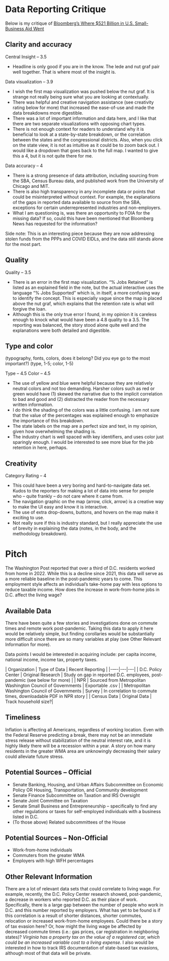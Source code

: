 # Data Reporting Critique

Below is my critique of [Bloomberg’s Where $521 Billion in U.S. Small-Business Aid Went](https://www.bloomberg.com/graphics/2020-ppp-loans-data-disclosure/)

## Clarity and accuracy

Central Insight – 3.5
* Headline is only good if you are in the know. The lede and nut graf pair well together. That is where most of the insight is. 

Data visualization – 3.9 
* I wish the first map visualization was pushed below the nut graf. It is strange not really being sure what you are looking at contextually. 
* There was helpful and creative navigation assistance (see creativity rating below for more) that increased the ease-of-use and made the data breakdowns more digestible. 
* There was a lot of important information and data here, and I like that there are two separate visualizations with opposing chart types.
* There is not enough context for readers to understand why it is beneficial to look at a state-by-state breakdown, or the correlation between the states and the congressional districts. Also, when you click on the state view, it is not as intuitive as it could be to zoom back out. I would like a dropdown that goes back to the full map. I wanted to give this a 4, but it is not quite there for me.

Data accuracy – 4
* There is a strong presence of data attribution, including sourcing from the SBA, Census Bureau data, and published work from the University of Chicago and MIT. 
* There is also high transparency in any incomplete data or points that could be misinterpreted without context. For example, the explanations of the gaps in reported data available to source from the SBA, exceptions for certain underrepresented industries and non-employers. 
* What I am questioning is, was there an opportunity to FOIA for the missing data? If so, could this have been mentioned that Bloomberg News has requested for the information?

Side note: This is an interesting piece because they are now addressing stolen funds from the PPPs and COVID EIDLs, and the data still stands alone for the most part. 

## Quality

Quality – 3.5
* There is an error in the first map visualization. “% Jobs Retained” is listed as an explained field in the note, but the actual interactive uses the language “% Jobs Supported” which is, in itself, a more confusing way to identify the concept. This is especially vague since the map is placed above the nut graf, which explains that the retention rate is what will forgive the loan. 
* Although this is the only true error I found, in my opinion it is careless enough to knock what would have been a 4.8 quality to a 3.5. The reporting was balanced, the story stood alone quite well and the explanations were both detailed and digestible. 

## Type and color

(typography, fonts, colors, does it belong? Did you eye go to the most important?)
(type, 1-5; color, 1-5)

Type  – 4.5
Color – 4.5
* The use of yellow and blue were helpful because they are relatively neutral colors and not too demanding. Harsher colors such as red or green would have (1) skewed the narrative due to the implicit correlation to bad and good and (2) distracted the reader from the necessary written information. 
* I do think the shading of the colors was a little confusing. I am not sure that the value of the percentages was explained enough to emphasize the importance of this breakdown. 
* The state labels on the map are a perfect size and text, in my opinion, given how overwhelming the shading is. 
* The industry chart is well spaced with key identifiers, and uses color just sparingly enough. I would be interested to see more blue for the job retention in here, perhaps. 

## Creativity

Category Rating – 4
* This could have been a very boring and hard-to-navigate data set. Kudos to the reporters for making a lot of data into sense for people who – quite frankly – do not care where it came from. 
* The navigation graphic on the map (arrow, click, arrow) is a creative way to make the UI easy and know it is interactive.
* The use of extra drop-downs, buttons, and hovers on the map make it exciting to use.
* Not really sure if this is industry standard, but I really appreciate the use of brevity in explaining the data (notes, in the body, and the methodology breakdown). 

# Pitch 

The Washington Post reported that over a third of D.C. residents worked from home in 2022. While this is a decline since 2021, this data will serve as a more reliable baseline in the post-pandemic years to come. This employment style affects an individual’s take-home pay with less options to reduce taxable income. How does the increase in work-from-home jobs in D.C. affect the living wage?

## Available Data

There have been quite a few stories and investigations done on commute times and remote work post-pandemic. Taking this data to apply it here would be relatively simple, but finding corollaries would be substantially more difficult since there are so many variables at play (see Other Relevant Information for more). 

Data points I would be interested in acquiring include: per capita income, national income, income tax, property taxes.

| Organization | Type of Data | Recent Reporting |
|-—-|-–-|-–-| 
| D.C. Policy Center | Original Research | Study on gap in reported D.C. employees, post-pandemic (see below for more) |
| NPR | Sourced from Metropolitan Washington Council of Governments | Exportable .csv | 
| Metropolitan Washington Council of Governments | Survey | In correlation to commute times, downloadable PDF in NPR story | 
| Census Data | Original Data | Track household size?|

## Timeliness

Inflation is affecting all Americans, regardless of working location. Even with the Federal Reserve predicting a break, there may not be an immediate stress release without stabilization of the neutral interest rate, and it is highly likely there will be a recession within a year. A story on how many residents in the greater WMA area are unknowingly decreasing their salary could alleviate future stress.

## Potential Sources – Official
* Senate Banking, Housing, and Urban Affairs Subcommittee on Economic Policy OR Housing, Transportation, and Community development
* Senate Finance Subcommittee on Taxation and IRS Oversight
* Senate Joint Committee on Taxation
* Senate Small Business and Entrepreneurship – specifically to find any other regulations or taxes for self-employed individuals with a business listed in D.C. 
* (To those above) Related subcommittees of the House

## Potential Sources – Non-Official

* Work-from-home individuals
* Commuters from the greater WMA
* Employers with high WFH percentages

## Other Relevant Information

There are a lot of relevant data sets that could correlate to living wage. For example, recently, the D.C. Policy Center research showed, post-pandemic, a decrease in workers who reported D.C. as their place of work. Specifically, there is a large gap between the number of people who work in D.C. and this number reported by employers. What has yet to be found is if this correlation is a result of shorter distances, shorter commutes, relocation or increased work-from-home employees. Could there be a story of tax evasion here? Or, how might the living wage be affected by decreased commute times (i.e.: gas prices, car registration in neighboring states)? *Virginia has a property tax on the value of a registered car, which could be an increased variable cost to a living expense.* I also would be interested in how to track IRS documentation of state-based tax evasions, although most of that data will be private.

